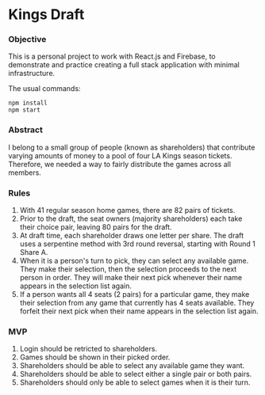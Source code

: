# Kings Draft

### Objective 

This is a personal project to work with React.js and Firebase, to demonstrate
and practice creating a full stack application with minimal infrastructure.

The usual commands:
```
npm install
npm start
```

### Abstract 

I belong to a small group of people (known as shareholders) that contribute
varying amounts of money to a pool of four LA Kings season tickets.
Therefore, we needed a way to  fairly distribute the games across all members.

### Rules

1. With 41 regular season home games, there are 82 pairs of tickets.
2. Prior to the draft, the seat owners (majority shareholders) each take their choice pair, leaving 80 pairs for the draft.
3. At draft time, each shareholder draws one letter per share. The draft uses a serpentine method with 3rd round reversal, starting with Round 1 Share A.
4. When it is a person's turn to pick, they can select any available game. They make their selection, then the selection proceeds to the next person in order. They will make their next pick whenever their name appears in the selection list again.
5. If a person wants all 4 seats (2 pairs) for a particular game, they make their selection from any game that currently has 4 seats available. They forfeit their next pick when their name appears in the selection list again.

### MVP
1. Login should be retricted to shareholders.
2. Games should be shown in their picked order.
3. Shareholders should be able to select any available game they want.
4. Shareholders should be able to select either a single pair or both pairs.
5. Shareholders should only be able to select games when it is their turn.